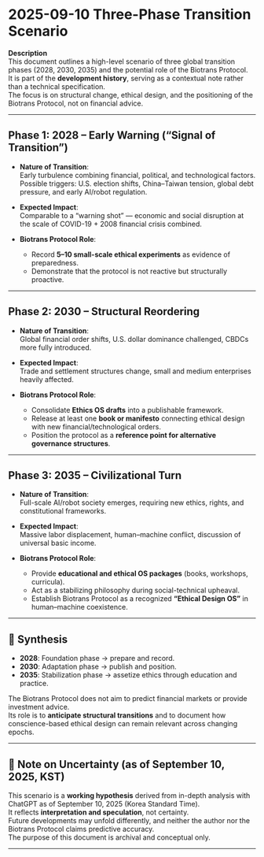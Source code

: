 # 2025-09-10 Three-Phase Transition Scenario

**Description**  
This document outlines a high-level scenario of three global transition phases (2028, 2030, 2035) and the potential role of the Biotrans Protocol.  
It is part of the **development history**, serving as a contextual note rather than a technical specification.  
The focus is on structural change, ethical design, and the positioning of the Biotrans Protocol, not on financial advice.  

---

## Phase 1: 2028 – Early Warning (“Signal of Transition”)

- **Nature of Transition**:  
  Early turbulence combining financial, political, and technological factors.  
  Possible triggers: U.S. election shifts, China–Taiwan tension, global debt pressure, and early AI/robot regulation.  

- **Expected Impact**:  
  Comparable to a “warning shot” — economic and social disruption at the scale of COVID-19 + 2008 financial crisis combined.  

- **Biotrans Protocol Role**:  
  - Record **5–10 small-scale ethical experiments** as evidence of preparedness.  
  - Demonstrate that the protocol is not reactive but structurally proactive.  

---

## Phase 2: 2030 – Structural Reordering

- **Nature of Transition**:  
  Global financial order shifts, U.S. dollar dominance challenged, CBDCs more fully introduced.  

- **Expected Impact**:  
  Trade and settlement structures change, small and medium enterprises heavily affected.  

- **Biotrans Protocol Role**:  
  - Consolidate **Ethics OS drafts** into a publishable framework.  
  - Release at least one **book or manifesto** connecting ethical design with new financial/technological orders.  
  - Position the protocol as a **reference point for alternative governance structures**.  

---

## Phase 3: 2035 – Civilizational Turn

- **Nature of Transition**:  
  Full-scale AI/robot society emerges, requiring new ethics, rights, and constitutional frameworks.  

- **Expected Impact**:  
  Massive labor displacement, human–machine conflict, discussion of universal basic income.  

- **Biotrans Protocol Role**:  
  - Provide **educational and ethical OS packages** (books, workshops, curricula).  
  - Act as a stabilizing philosophy during social-technical upheaval.  
  - Establish Biotrans Protocol as a recognized **“Ethical Design OS”** in human–machine coexistence.  

---

## 🧭 Synthesis

- **2028**: Foundation phase → prepare and record.  
- **2030**: Adaptation phase → publish and position.  
- **2035**: Stabilization phase → assetize ethics through education and practice.  

The Biotrans Protocol does not aim to predict financial markets or provide investment advice.  
Its role is to **anticipate structural transitions** and to document how conscience-based ethical design can remain relevant across changing epochs.  

---

## 📌 Note on Uncertainty (as of September 10, 2025, KST)

This scenario is a **working hypothesis** derived from in-depth analysis with ChatGPT as of September 10, 2025 (Korea Standard Time).  
It reflects **interpretation and speculation**, not certainty.  
Future developments may unfold differently, and neither the author nor the Biotrans Protocol claims predictive accuracy.  
The purpose of this document is archival and conceptual only.  

---
